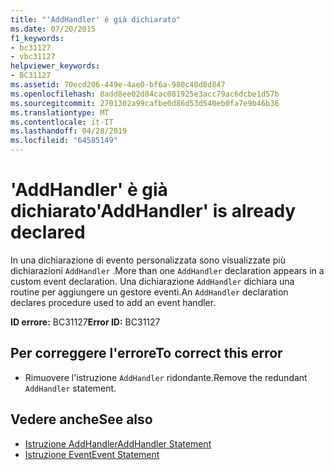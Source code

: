 ```yaml
---
title: "'AddHandler' è già dichiarato"
ms.date: 07/20/2015
f1_keywords:
- bc31127
- vbc31127
helpviewer_keywords:
- BC31127
ms.assetid: 70ecd206-449e-4ae0-bf6a-980c40d8d847
ms.openlocfilehash: 8add8ee02d84cac081925e3acc79ac6dcbe1d57b
ms.sourcegitcommit: 2701302a99cafbe0d86d53d540eb0fa7e9b46b36
ms.translationtype: MT
ms.contentlocale: it-IT
ms.lasthandoff: 04/28/2019
ms.locfileid: "64585149"
---
```

# <a name="addhandler-is-already-declared"></a><span data-ttu-id="7ed51-102">'AddHandler' è già dichiarato</span><span class="sxs-lookup"><span data-stu-id="7ed51-102">'AddHandler' is already declared</span></span>
<span data-ttu-id="7ed51-103">In una dichiarazione di evento personalizzata sono visualizzate più dichiarazioni `AddHandler` .</span><span class="sxs-lookup"><span data-stu-id="7ed51-103">More than one `AddHandler` declaration appears in a custom event declaration.</span></span> <span data-ttu-id="7ed51-104">Una dichiarazione `AddHandler` dichiara una routine per aggiungere un gestore eventi.</span><span class="sxs-lookup"><span data-stu-id="7ed51-104">An `AddHandler` declaration declares procedure used to add an event handler.</span></span>  
  
 <span data-ttu-id="7ed51-105">**ID errore:** BC31127</span><span class="sxs-lookup"><span data-stu-id="7ed51-105">**Error ID:** BC31127</span></span>  
  
## <a name="to-correct-this-error"></a><span data-ttu-id="7ed51-106">Per correggere l'errore</span><span class="sxs-lookup"><span data-stu-id="7ed51-106">To correct this error</span></span>  
  
- <span data-ttu-id="7ed51-107">Rimuovere l'istruzione `AddHandler` ridondante.</span><span class="sxs-lookup"><span data-stu-id="7ed51-107">Remove the redundant `AddHandler` statement.</span></span>  
  
## <a name="see-also"></a><span data-ttu-id="7ed51-108">Vedere anche</span><span class="sxs-lookup"><span data-stu-id="7ed51-108">See also</span></span>

- [<span data-ttu-id="7ed51-109">Istruzione AddHandler</span><span class="sxs-lookup"><span data-stu-id="7ed51-109">AddHandler Statement</span></span>](../../visual-basic/language-reference/statements/addhandler-statement.md)
- [<span data-ttu-id="7ed51-110">Istruzione Event</span><span class="sxs-lookup"><span data-stu-id="7ed51-110">Event Statement</span></span>](../../visual-basic/language-reference/statements/event-statement.md)

